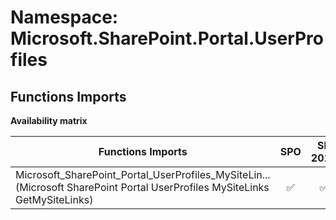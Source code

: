 # Namespace: Microsoft.SharePoint.Portal.UserProfiles

## Functions Imports

**Availability matrix**

Functions Imports | SPO | SP 2019 | SP 2016 | SP 2013
----------|:---:|:-------:|:-------:|:-------
<span title="Microsoft_SharePoint_Portal_UserProfiles_MySiteLinks_GetMySiteLinks">Microsoft_SharePoint_Portal_UserProfiles_MySiteLin...</span> (Microsoft SharePoint Portal UserProfiles MySiteLinks GetMySiteLinks) | ✅ | ✅ | ✅ | ❌
